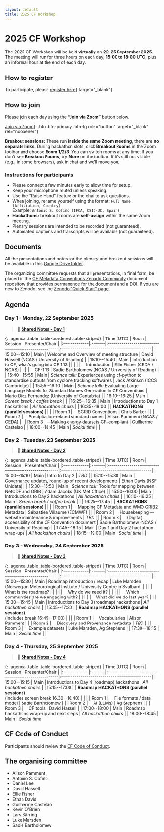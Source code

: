 ```yaml
---
layout: default
title: 2025 CF Workshop
---
```

<style>
/* Same column layout for all agenda tables */
table.agenda {
  width: 100%;
  table-layout: auto; /* let Time/Room size to content */
}

/* Top-align cells; allow wrapping in text columns */
table.agenda > thead > tr > th,
table.agenda > tbody > tr > td {
  vertical-align: top;
  overflow-wrap: anywhere;
}

/* Col 1: Time — shrink to content, no wrap, centered */
table.agenda > thead > tr > th:nth-child(1),
table.agenda > tbody > tr > td:nth-child(1) {
  white-space: nowrap;
  width: 1%;              /* shrink-to-fit */
  text-align: center;
}

/* Col 2: Room — shrink to content, no wrap, centered */
table.agenda > thead > tr > th:nth-child(2),
table.agenda > tbody > tr > td:nth-child(2) {
  white-space: nowrap;
  width: 1%;              /* shrink-to-fit */
  text-align: center;
}

/* Col 3: Session — wrap, take ~50% of remaining width */
table.agenda > thead > tr > th:nth-child(3),
table.agenda > tbody > tr > td:nth-child(3) {
  width: 50%;
  text-align: left;
}

/* Col 4: Presenter/Chair — wrap, take ~50% of remaining width */
table.agenda > thead > tr > th:nth-child(4),
table.agenda > tbody > tr > td:nth-child(4) {
  width: 50%;
  text-align: left;
}

/* Small screens: keep layout and allow horizontal scroll if needed */
@media (max-width: 900px) {
  table.agenda {
    display: block;
    overflow-x: auto;
    -webkit-overflow-scrolling: touch;
  }
}
</style>


# 2025 CF Workshop

The 2025 CF Workshop will be held **virtually** on **22-25 September 2025**.
The meeting will run for three hours on each day, **15:00 to 18:00 UTC**, plus an informal hour at the end of each day.

## How to register

To participate, please [register here](https://forms.gle/UJ6JCiaZzSGndvWu8){:target="_blank"}.

## How to join
Please join each day using the **“Join via Zoom”** button below.

<!-- Placeholder for Zoom link (replace when ready) -->
<!--
The workshop will be held via Zoom.  

**Join via Zoom:** Link will be posted here shortly.  
(Same link for all four days.)
-->
<!-- When the Zoom link is available, remove these block comments -->

[Join via Zoom](https://rediris.zoom.us/j/98145134170){: .btn .btn-primary .btn-lg role="button" target="_blank" rel="noopener"}

**Breakout sessions:** These run **inside the same Zoom meeting**, there are **no separate links**. During hackathon slots, click **Breakout Rooms** in the Zoom toolbar and choose **Room 1/2/3**. You can switch rooms at any time. If you don’t see **Breakout Rooms**, try **More** on the toolbar. If it’s still not visible (e.g., in some browsers), ask in chat and we’ll move you.

### Instructions for participants
- Please connect a few minutes early to allow time for setup.  
- Keep your microphone muted unless speaking.  
- Use the “Raise Hand” feature or the chat to ask questions.  
- When joining, rename yourself using the format: `Full Name (Affiliation, Country)`  
  Example: `Antonio S. Cofiño (IFCA, CSIC-UC, Spain)`  
- **Hackathons:** breakout rooms are **self-assign** within the same Zoom meeting.
- Plenary sessions are intended to be recorded (not guaranteed).  
- Automated captions and transcripts will be available (not guaranteed).  

## Documents

All the presentations and notes for the plenary and breakout sessions will be available in this [Google Drive folder](https://drive.google.com/drive/folders/1-L_wDQHWM9PaKqUD5AtYNFYsUtbOXSV0).

The organizing committee requests that all presentations, in final form, be placed in the [CF Metadata Conventions Zenodo Community](https://zenodo.org/communities/cfconventions) document repository that provides permanence for the document and a DOI. If you are new to Zenodo, see the [Zenodo "Quick Start" page](https://help.zenodo.org/docs/get-started/quickstart/).

## Agenda

### Day 1 - Monday, 22 September 2025 
> 📝 [**Shared Notes - Day 1**](https://docs.google.com/document/d/1tJFt4CD7lDOoDRWTLgYgPSWBJv3T8w2_QgXjCZneQe4/edit?tab=t.0#bookmark=id.fks0s24ixhzw)  

{: .agenda .table .table-bordered .table-striped}
| Time (UTC)   | Room   | Session                                              | Presenter/Chair                               |
|:-------------|:-------|:-----------------------------------------------------|:----------------------------------------------|
| 15:00--15:10 | Main   | Welcome and Overview of meeting structure            | David Hassell (NCAS / University of Reading)  |
| 15:10--15:40 | Main   | Introduction to CF, what’s going into CF 1.13        |                                               |
|              |        | &emsp;Introduction                                   | Ellie Fisher (CEDA / NCAS)                    |
|              |        | &emsp;CF-1.13                                        | Sadie Bartholomew (NCAS / University of Reading) |
| 15:40--15:55 | Main   | *Science talk:* Experiences using cf-python to standardise outputs from cyclone tracking softwares | Jack Atkinson (ICCS Cambridge)               |
| 15:55--16:10 | Main   | *Science talk:* Evaluating Large Language Models for Standard Names Generation in CF Conventions | Mario Diez Fernandez (University of Cantabria) |
| 16:10--16:25 | Main   | *Screen break / coffee break*                        |                                               |
| 16:25--16:35 | Main   | Introductions to Day 1 hackathons                    | *All hackathon chairs*                        |
| 16:35--18:00 |        | **HACKATHONS (parallel sessions)**                   |                                               |
|              | Room 1 | &emsp;SGRID Conventions                              | Chris Barker                                  |
|              | Room 2 | &emsp;Precipitation-related standard names           | Alison Pamment (NCAS / CEDA)                  |
|              | Room 3 | ~~&emsp;Making energy datasets CF-compliant~~        | Guilherme Castelao                            |
| 18:00--18:45 | Main   | *Social time*                                        |                                               |

### Day 2 - Tuesday, 23 September 2025
> 📝 [**Shared Notes - Day 2**](https://docs.google.com/document/d/1tJFt4CD7lDOoDRWTLgYgPSWBJv3T8w2_QgXjCZneQe4/edit?tab=t.0#bookmark=id.i4a568k8cm8l)  

{: .agenda .table .table-bordered .table-striped}
| Time (UTC)   | Room   | Session                                              | Presenter/Chair                               |
|:-------------|:-------|:-----------------------------------------------------|:----------------------------------------------|
| 15:00--15:10 | Main   | Intro to Day 2                                       | *TBD*                                         |
| 15:10--15:30 | Main   | Governance updates, round-up of recent developments  | Ethan Davis (NSF Unidata)                     |
| 15:30--15:50 | Main   | *Science talk:* Tools for mapping between NetCDF and GRIB | Adam Jacobs (UK Met Office)              |
| 15:50--16:00 | Main   | Introductions to Day 2 hackathons                    | *All hackathon chairs*                        |
| 16:10--16:25 | Main   | *Screen break / coffee break*                        |                                               |
| 16:25--17:45 |        | **HACKATHONS (parallel sessions)**                   |                                               |
|              | Room 1 | &emsp;Mapping CF Metadata and WMO GRIB2 Metadata     | Sébastien Villaume (ECMWF)                    |
|              | Room 2 | &emsp;Housekeeping -- website maintenance & improvements | *TBD*                                     |
|              | Room 3 | &emsp;(Digital) accessibility of the CF Convention document | Sadie Bartholomew (NCAS / University of Reading) |
| 17:45--18:15 | Main   | Day 1 and Day 2 hackathon wrap-ups                   | *All hackathon chairs*                        |
| 18:15--19:00 | Main   | *Social time*                                        |                                               |

### Day 3 - Wednesday, 24 September 2025
> 📝 [**Shared Notes - Day 3**](https://docs.google.com/document/d/1tJFt4CD7lDOoDRWTLgYgPSWBJv3T8w2_QgXjCZneQe4/edit?tab=t.0#bookmark=id.q6kfiyndk1ez)  

{: .agenda .table .table-bordered .table-striped}
| Time (UTC)   | Room   | Session                                              | Presenter/Chair                               |
|:-------------|:-------|:-----------------------------------------------------|:----------------------------------------------|
| 15:00--15:30 | Main   | Roadmap introduction / recap                         | Luke Marsden (Norwegian Meteorological Institute / University Centre in Svalbard) |
|              |        | &emsp;What is the roadmap?                           |                                               |
|              |        | &emsp;Why do we need it?                             |                                               |
|              |        | &emsp;Which communities are we engaging with?        |                                               |
|              |        | &emsp;What did we do last year?                      |                                               |
| 15:30--15:45 | Main   | Introductions to Day 3 (roadmap) hackathons          | *All hackathon chairs*                        |
| 15:45--17:30 |        | **Roadmap HACKATHONS (parallel sessions)** <br> (includes break 16:45--17:00) |                      |
|              | Room 1 | &emsp;Vocabularies                                   | Alison Pamment                                |
|              | Room 2 | &emsp;Discovery and Provenance metadata              | *TBD*                                         |
|              | Room 3 | &emsp;Example datasets                               | Luke Marsden, Ag Stephens                     |
| 17:30--18:15 | Main   | *Social time*                                        |                                               |

### Day 4 - Thursday, 25 September 2025
> 📝 [**Shared Notes - Day 4**](https://docs.google.com/document/d/1tJFt4CD7lDOoDRWTLgYgPSWBJv3T8w2_QgXjCZneQe4/edit?tab=t.0#bookmark=id.34svodmsznw0)  

{: .agenda .table .table-bordered .table-striped}
| Time (UTC)   | Room   | Session                                              | Presenter/Chair                               |
|:-------------|:-------|:-----------------------------------------------------|:----------------------------------------------|
| 15:00--15:15 | Main   | Introductions to Day 4 (roadmap) hackathons          | *All hackathon chairs*                        |
| 15:15--17:00 |        | **Roadmap HACKATHONS (parallel sessions)** <br> (includes screen break 16.30--16.40) |               |
|              | Room 1 | &emsp;File formats / data model                      | Sadie Bartholomew                             |
|              | Room 2 | &emsp;AI (LLMs)                                      | Ag Stephens                                   |
|              | Room 3 | &emsp;CF tools                                       | David Hassell                                 |
| 17:00--18:00 | Main   | Roadmap hackathons wrap-up and next steps            | *All hackathon chairs*                        |
| 18:00--18:45 | Main   | *Social time*    

## CF Code of Conduct
Participants should review the [CF Code of Conduct](https://github.com/cf-convention/cf-conventions/blob/main/CODE_OF_CONDUCT.md).

## The organising committee
* Alison Pamment
* Antonio S. Cofiño
* Daniel Lee
* David Hassell
* Ellie Fisher
* Ethan Davis
* Guilherme Castelão
* Kevin O'Brien
* Lars Bärring
* Luke Marsden
* Sadie Bartholomew
